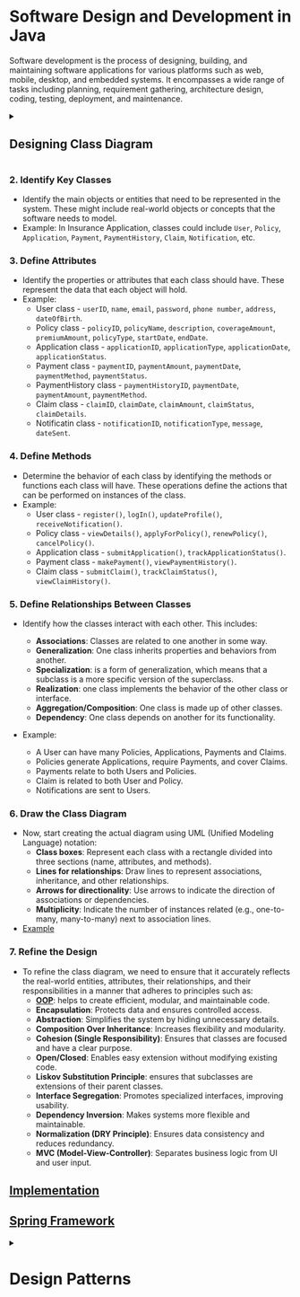 # Software Design and Development in Java
Software development is the process of designing, building, and maintaining software applications for various platforms such as web, mobile, desktop, and embedded systems. It encompasses a wide range of tasks including planning, requirement gathering, architecture design, coding, testing, deployment, and maintenance.

<details>
  <summary><h2>Designing Class Diagram</h2></summary>

### 1. **Understand the Purpose of the Application**
   - Determine what you need the diagram to represent. Are you modeling a specific part of a system, or the entire system? Clarify the scope of the design. Analyze user needs and system constraints. Understand expected system interactions and workflows ([System Modelling](https://github.com/kvinay7/Insurance/blob/main/Use%20Case%20Diagram.pdf)).
   - <details>
  <summary><h2>Functional Requirements of Insurance Application</h2></summary>
   
1. **User Registration**
   - Users can create an account by providing personal information.
   
2. **User Authentication**
   - Users can log in using their credentials.

3. **Profile Management**
   - Users can view and update their personal information.

4. **Policy Browsing**
   - Users can view a list of available insurance policies.

5. **Policy Application**
   - Users can apply for a selected insurance policy by filling out an application form.

6. **Payment Processing**
   - Users can make premium payments using various methods.

7. **View Policy Details**
   - Users can view detailed information about their existing insurance policies.

8. **Policy Renewal**
   - Users can renew their existing policies through the application.

9. **Policy Cancellation**
   - Users can initiate the cancellation of an insurance policy.

10. **Payment History**
    - Users can view their payment history.

11. **Claims Submission**
    - Users can file a claim related to a specific insurance policy by filling out a claim form.

12. **Claim Status Tracking**
    - Users can track the status of their submitted claims.

13. **Claim History**
    - Users can view their past claims, including details and outcomes.

14. **Notifications**
    - Users receive notifications for important updates (policy renewals, claim status).
</details>

### 2. **Identify Key Classes**
   - Identify the main objects or entities that need to be represented in the system. These might include real-world objects or concepts that the software needs to model.
   - Example: In Insurance Application, classes could include `User`, `Policy`, `Application`, `Payment`, `PaymentHistory`, `Claim`, `Notification`, etc.

### 3. **Define Attributes**
   - Identify the properties or attributes that each class should have. These represent the data that each object will hold.
   - Example:
      - User class - `userID`, `name`, `email`, `password`, `phone number`, `address`, `dateOfBirth`.
      - Policy class - `policyID`, `policyName`, `description`, `coverageAmount`, `premiumAmount`, `policyType`, `startDate`, `endDate`.
      - Application class - `applicationID`, `applicationType`, `applicationDate`, `applicationStatus`.
      - Payment class - `paymentID`, `paymentAmount`, `paymentDate`, `paymentMethod`, `paymentStatus`.
      - PaymentHistory class - `paymentHistoryID`, `paymentDate`, `paymentAmount`, `paymentMethod`.
      - Claim class -  `claimID`, `claimDate`, `claimAmount`, `claimStatus`, `claimDetails`.
      - Notificatin class - `notificationID`, `notificationType`, `message`, `dateSent`.

### 4. **Define Methods**
   - Determine the behavior of each class by identifying the methods or functions each class will have. These operations define the actions that can be performed on instances of the class.
   - Example:
      - User class - `register()`, `logIn()`, `updateProfile()`, `receiveNotification()`.
      - Policy class - `viewDetails()`, `applyForPolicy()`, `renewPolicy()`, `cancelPolicy()`.
      - Application class - `submitApplication()`, `trackApplicationStatus()`.
      - Payment class - `makePayment()`, `viewPaymentHistory()`.
      - Claim class - `submitClaim()`, `trackClaimStatus()`, `viewClaimHistory()`.

### 5. **Define Relationships Between Classes**
   - Identify how the classes interact with each other. This includes:
     - **Associations**: Classes are related to one another in some way.
     - **Generalization**: One class inherits properties and behaviors from another.
     - **Specialization**: is a form of generalization, which means that a subclass is a more specific version of the superclass.
     - **Realization**: one class implements the behavior of the other class or interface.
     - **Aggregation/Composition**: One class is made up of other classes.
     - **Dependency**: One class depends on another for its functionality.
  
   - Example:
      - A User can have many Policies, Applications, Payments and Claims.
      - Policies generate Applications, require Payments, and cover Claims.
      - Payments relate to both Users and Policies.
      - Claim is related to both User and Policy.
      - Notifications are sent to Users. 
   
### 6. **Draw the Class Diagram**
   - Now, start creating the actual diagram using UML (Unified Modeling Language) notation:
     - **Class boxes**: Represent each class with a rectangle divided into three sections (name, attributes, and methods).
     - **Lines for relationships**: Draw lines to represent associations, inheritance, and other relationships.
     - **Arrows for directionality**: Use arrows to indicate the direction of associations or dependencies.
     - **Multiplicity**: Indicate the number of instances related (e.g., one-to-many, many-to-many) next to association lines.
   - [Example](https://uml.planttext.com/plantuml/png/XLNBRjim4BmRy3yGFlM11CrLXo9kZ28vr0sGzWDeQMqJuKCXAHj2qNylkQGiKgRIcpWSxSxiaijxOwcsdU3BnN9HSseC-Mr0ap_B1I6VE_VvjAa8anRNaWgeYB6QoGC282ZZ6TAw46UbcnmyAWdRJkn0PpXj6Wt6P5X3BVpSVsFQ7YlY5uXgE31ZGN_uY4kk3ayoVdUjPprhjMSS8gQX1dQ2hR9ipsfgcKBstz7bi-AixgFF5XUfqu1iftuRCBLchO-NuRKwWQO7M0lLILkHFLSq1j8WM2SA6vZXLz_c6R0V6sSeCG-ocI0d1kSDM5Ty4ntJjkNzTwM3hqiP99mpfAQo1Zv2IKNMBaAiLImB7P6qDWby9J_PcqXETbuijLtUTTFj1BE9XAZNQbg_hgU_Jdj9Um7I3iqCgwoR0Ieq8MnCf4Rq1zYZcXpai5Cm8EWhH1rHkkzHH1xTsLLwMl1yCrSVmOA9ijPPQrCJIVu7Jfc8QMl_dMP3O98BiUjC21TA4aA4KrfeDgPFs_mmnabAY6YvWEdrZZva0cMJAy6l3grmCyXTtginz0BUQB2FQN4qhkvMvERcArbzkRtzj1e6IKMEr9GPwSLoET3y37KuoHNnvsc65FhsdqXPRIeI1wBnBgBYTrKUtEJGphYPeuzADRnrJCyp1xau8r50ckf2lajAkLTwdeLk1_SM6hBhqLKKLA0AsW2oIfmywOKptCgCcdZclZZ4AlzBS5WC6eWD4gzfKPz_k0ORMTzAjhs0aFRUlGluSly3)

### 7. **Refine the Design**
   - To refine the class diagram, we need to ensure that it accurately reflects the real-world entities, attributes, their relationships, and their responsibilities in a manner that adheres to principles such as:
      - **[OOP](https://github.com/kvinay7/interview-preparation/blob/main/Java.md#object-oriented-programming-oop)**: helps to create efficient, modular, and maintainable code.
      - **Encapsulation**: Protects data and ensures controlled access.
      - **Abstraction**: Simplifies the system by hiding unnecessary details.
      - **Composition Over Inheritance**: Increases flexibility and modularity.
      - **Cohesion (Single Responsibility)**: Ensures that classes are focused and have a clear purpose.
      - **Open/Closed**: Enables easy extension without modifying existing code.
      - **Liskov Substitution Principle**: ensures that subclasses are extensions of their parent classes.
      - **Interface Segregation**: Promotes specialized interfaces, improving usability.
      - **Dependency Inversion**: Makes systems more flexible and maintainable.
      - **Normalization (DRY Principle)**: Ensures data consistency and reduces redundancy.
      - **MVC (Model-View-Controller)**: Separates business logic from UI and user input.

## [Implementation](https://github.com/kvinay7/Insurance/blob/main/InsuranceApplication.java)
## [Spring Framework](https://github.com/kvinay7/interview-preparation/blob/main/Spring.md)
</details>
<details>
  <summary><h1>Design Patterns</h1></summary>
<details>
  <summary><h2>1. Singleton Design Pattern</h2></summary>
   It is a creational design pattern that ensures a class has only one instance and provides a global point of access to that instance. This pattern is typically used when exactly one object is needed to coordinate actions across the system, such as in database connections, logging, or configuration management.

### 1. **Eager Initialization** (Thread-safe but not lazy-loaded)
This method creates the singleton instance as soon as the class is loaded, ensuring thread-safety.

```java
public class Singleton {
    // Instance is created at the time of class loading
    private static final Singleton INSTANCE = new Singleton();

    // Private constructor to prevent instantiation
    private Singleton() {}

    // Public method to get the instance
    public static Singleton getInstance() {
        return INSTANCE;
    }
}
```

### 2. **Lazy Initialization** (Not thread-safe)
In this method, the instance is created only when it is first needed. However, it is not thread-safe by default.

```java
public class Singleton {
    private static Singleton instance;

    // Private constructor to prevent instantiation
    private Singleton() {}

    public static Singleton getInstance() {
        if (instance == null) {
            instance = new Singleton();
        }
        return instance;
    }
}
```

### 3. **Thread-Safe Singleton (Using Synchronization)**
To make the lazy initialization method thread-safe, we synchronize the `getInstance()` method.

```java
public class Singleton {
    private static Singleton instance;

    private Singleton() {}

    // Synchronized method to ensure thread-safety
    public static synchronized Singleton getInstance() {
        if (instance == null) {
            instance = new Singleton();
        }
        return instance;
    }
}
```

### 4. **Double-Checked Locking Singleton**
This method reduces the overhead of synchronization by checking the instance twice: once without synchronization, and again inside a synchronized block.

```java
public class Singleton {
    private static volatile Singleton instance;

    private Singleton() {}

    // Double-checked locking for efficiency
    public static Singleton getInstance() {
        if (instance == null) {
            synchronized (Singleton.class) {
                if (instance == null) {
                    instance = new Singleton();
                }
            }
        }
        return instance;
    }
}
```

### 5. **Bill Pugh Singleton Design (Initialization-on-demand holder idiom)**
This is the most efficient and thread-safe method. It leverages the Java ClassLoader mechanism for lazy loading and thread-safety.

```java
public class Singleton {
    private Singleton() {}

    // Singleton instance is created when the class is loaded by the class loader
    private static class SingletonHelper {
        private static final Singleton INSTANCE = new Singleton();
    }

    public static Singleton getInstance() {
        return SingletonHelper.INSTANCE;
    }
}
```
</details>
<details>
  <summary><h2>Logging System</h2></summary>
  
### 1. **Singleton Pattern**
   - **Purpose**: Ensure that only one instance of the logger class exists throughout the application's lifecycle.
   - **Usage**: A singleton logger guarantees that all log messages are routed through the same instance, preventing redundant log file creation or inconsistent logging behavior.
   
   **Example**:
   ```java
   public class Logger {
       private static Logger instance;

       private Logger() { }

       public static Logger getInstance() {
           if (instance == null) {
               synchronized (Logger.class) {
                   if (instance == null) {
                       instance = new Logger();
                   }
               }
           }
           return instance;
       }

       public void log(String message) {
           // Logic to write the log
       }
   }
   ```

### 2. **Factory Method Pattern**
   - **Purpose**: Provide a way to create different types of loggers or log handlers (e.g., console loggers, file loggers, etc.) without tightly coupling the creation logic to the application code.
   - **Usage**: The factory pattern can be used to generate different loggers based on configuration or input parameters.

   **Example**:
   ```java
   public interface Logger {
       void log(String message);
   }

   public class FileLogger implements Logger {
       public void log(String message) {
           // Log to a file
       }
   }

   public class ConsoleLogger implements Logger {
       public void log(String message) {
           // Log to the console
       }
   }

   public class LoggerFactory {
       public static Logger getLogger(String type) {
           if (type.equals("FILE")) {
               return new FileLogger();
           } else if (type.equals("CONSOLE")) {
               return new ConsoleLogger();
           } else {
               throw new IllegalArgumentException("Unknown logger type");
           }
       }
   }
   ```

### 3. **Strategy Pattern**
   - **Purpose**: Allow interchangeable strategies for different log output methods (e.g., logging to console, file, database, etc.) at runtime.
   - **Usage**: The strategy pattern enables the selection of different logging strategies without modifying the core logging system.

   **Example**:
   ```java
   public interface LogStrategy {
       void log(String message);
   }

   public class FileLogStrategy implements LogStrategy {
       public void log(String message) {
           // Write log to a file
       }
   }

   public class ConsoleLogStrategy implements LogStrategy {
       public void log(String message) {
           // Output log to console
       }
   }

   public class Logger {
       private LogStrategy strategy;

       public Logger(LogStrategy strategy) {
           this.strategy = strategy;
       }

       public void log(String message) {
           strategy.log(message);
       }

       public void setStrategy(LogStrategy strategy) {
           this.strategy = strategy;
       }
   }
   ```

### 4. **Observer Pattern**
   - **Purpose**: Enable different components of the application to subscribe and receive log messages without tightly coupling them to the logging system.
   - **Usage**: The observer pattern allows the logger to notify registered observers (like monitoring systems or external logging services) about new log events.

   **Example**:
   ```java
   public interface LogObserver {
       void update(String logMessage);
   }

   public class EmailLogObserver implements LogObserver {
       public void update(String logMessage) {
           // Send log via email
       }
   }

   public class Logger {
       private List<LogObserver> observers = new ArrayList<>();

       public void addObserver(LogObserver observer) {
           observers.add(observer);
       }

       public void removeObserver(LogObserver observer) {
           observers.remove(observer);
       }

       public void log(String message) {
           for (LogObserver observer : observers) {
               observer.update(message);
           }
       }
   }
   ```

### 5. **Decorator Pattern**
   - **Purpose**: Dynamically add functionalities to the logger at runtime, such as adding timestamping, log level filtering, or log formatting.
   - **Usage**: This pattern allows you to extend the logger's behavior by wrapping it with additional layers of functionality.

   **Example**:
   ```java
   public interface Logger {
       void log(String message);
   }

   public class BasicLogger implements Logger {
       public void log(String message) {
           System.out.println(message);
       }
   }

   public class TimestampLogger implements Logger {
       private Logger wrappedLogger;

       public TimestampLogger(Logger logger) {
           this.wrappedLogger = logger;
       }

       public void log(String message) {
           String timestamp = "[" + LocalDateTime.now() + "]";
           wrappedLogger.log(timestamp + " " + message);
       }
   }
   ```

### 6. **Chain of Responsibility Pattern**
   - **Purpose**: Allow different loggers or filters to handle different log levels (e.g., INFO, WARN, ERROR), and pass the log message through a chain of handlers until one handles it.
   - **Usage**: This pattern is useful when you have multiple logging levels or when logs need to be filtered or handled differently based on severity.

   **Example**:
   ```java
   public abstract class LogHandler {
       protected LogHandler nextHandler;

       public void setNextHandler(LogHandler nextHandler) {
           this.nextHandler = nextHandler;
       }

       public abstract void handleLog(String message, String level);
   }

   public class InfoLogHandler extends LogHandler {
       public void handleLog(String message, String level) {
           if ("INFO".equals(level)) {
               System.out.println("INFO: " + message);
           } else if (nextHandler != null) {
               nextHandler.handleLog(message, level);
           }
       }
   }

   public class ErrorLogHandler extends LogHandler {
       public void handleLog(String message, String level) {
           if ("ERROR".equals(level)) {
               System.err.println("ERROR: " + message);
           } else if (nextHandler != null) {
               nextHandler.handleLog(message, level);
           }
       }
   }

   // Usage
   LogHandler infoHandler = new InfoLogHandler();
   LogHandler errorHandler = new ErrorLogHandler();
   infoHandler.setNextHandler(errorHandler);
   infoHandler.handleLog("This is an error message", "ERROR");
   ```

### 7. **Builder Pattern**
   - **Purpose**: Simplify the construction of complex log messages, especially when the messages involve multiple pieces of data or require formatting.
   - **Usage**: A builder pattern can help construct log entries in a clean and structured way.

   **Example**:
   ```java
   public class LogMessageBuilder {
       private StringBuilder message = new StringBuilder();

       public LogMessageBuilder addTimestamp() {
           message.append("[").append(LocalDateTime.now()).append("] ");
           return this;
       }

       public LogMessageBuilder addLevel(String level) {
           message.append("[").append(level).append("] ");
           return this;
       }

       public LogMessageBuilder addMessage(String msg) {
           message.append(msg);
           return this;
       }

       public String build() {
           return message.toString();
       }
   }
   
   // Usage
   LogMessageBuilder builder = new LogMessageBuilder();
   String logMessage = builder.addTimestamp().addLevel("INFO").addMessage("System started").build();
   System.out.println(logMessage);
   ```
</details>
</details>
